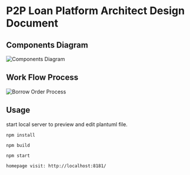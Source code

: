 # P2P Loan Platform Architect Design Document

## Components Diagram

![Components Diagram](/arch.uml.png)

## Work Flow Process

![Borrow Order Process](http://java.oriente.com.ph/activiti_image_server/proxy?name=FooProcess.bpmn&src=https://bryt-li.github.io/bpmn/FooProcess.bpmn)


## Usage

start local server to preview and edit plantuml file.

```
npm install

npm build

npm start

homepage visit: http://localhost:8181/
```